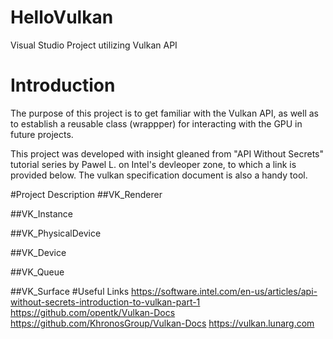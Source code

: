 # HelloVulkan
Visual Studio Project utilizing Vulkan API

# Introduction

The purpose of this project is to get familiar with the Vulkan API, as well as to establish a reusable class (wrappper) for interacting
with the GPU in future projects.

This project was developed with insight gleaned from "API Without Secrets" tutorial series by Pawel L. on Intel's devleoper zone, to which a link is provided below.  The vulkan specification document is also a handy tool.

#Project Description
##VK_Renderer

##VK_Instance

##VK_PhysicalDevice

##VK_Device

##VK_Queue

##VK_Surface
#Useful Links
https://software.intel.com/en-us/articles/api-without-secrets-introduction-to-vulkan-part-1
https://github.com/opentk/Vulkan-Docs
https://github.com/KhronosGroup/Vulkan-Docs
https://vulkan.lunarg.com
